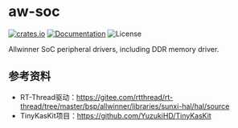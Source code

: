 # aw-soc

[![crates.io](https://img.shields.io/crates/v/aw-soc.svg)](https://crates.io/crates/aw-soc)
[![Documentation](https://docs.rs/aw-soc/badge.svg)](https://docs.rs/aw-soc)
![License](https://img.shields.io/crates/l/aw-soc.svg)

Allwinner SoC peripheral drivers, including DDR memory driver.

## 参考资料

- RT-Thread驱动：https://gitee.com/rtthread/rt-thread/tree/master/bsp/allwinner/libraries/sunxi-hal/hal/source
- TinyKasKit项目：https://github.com/YuzukiHD/TinyKasKit
